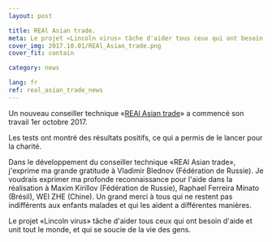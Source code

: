 ```yaml
---
layout: post

title: REAl Asian trade.
meta: Le projet «Lincoln virus» tâche d'aider tous ceux qui ont besoin d'aide et unit tout le monde, et qui se soucie de la vie des gens.
cover_img: 2017.10.01/REAl_Asian_trade.png
cover_fit: contain

category: news

lang: fr
ref: real_asian_trade_news
---
```


Un nouveau conseiller technique «<a href="https://lincolnvirus.com/fr/ea/real_asian_trade.html" target="_blank">REAl Asian trade</a>» a commencé son travail 1er octobre 2017.

Les tests ont montré des résultats positifs, ce qui a permis de le lancer pour la charité.

Dans le développement du conseiller technique «REAl Asian trade», j'exprime ma grande gratitude à Vladimir Blednov (Fédération de Russie).
Je voudrais exprimer ma profonde reconnaissance pour l'aide dans la réalisation à Maxim Kirillov (Fédération de Russie), Raphael Ferreira Minato (Brésil), WEI ZHE (Chine).
Un grand merci à tous qui ne  restent pas indifférents aux enfants malades et qui les aident a différentes manières.

Le projet «Lincoln virus» tâche d'aider tous ceux qui ont besoin d'aide et unit tout le monde, et qui se soucie de la vie des gens.
